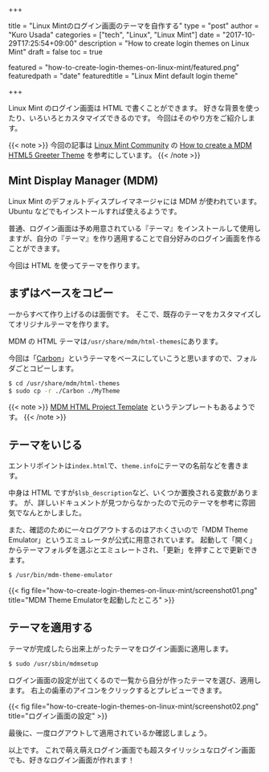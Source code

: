 +++

title       = "Linux Mintのログイン画面のテーマを自作する"
type        = "post"
author      = "Kuro Usada"
categories  = ["tech", "Linux", "Linux Mint"]
date        = "2017-10-29T17:25:54+09:00"
description = "How to create login themes on Linux Mint"
draft       = false
toc         = true

featured              = "how-to-create-login-themes-on-linux-mint/featured.png"
featuredpath          = "date"
featuredtitle         = "Linux Mint default login theme"

+++

Linux Mint のログイン画面は HTML で書くことができます。
好きな背景を使ったり、いろいろとカスタマイズできるのです。
今回はそのやり方をご紹介します。

<!--more-->

{{< note >}}
今回の記事は <a href="https://community.linuxmint.com/">Linux Mint Community</a> の <a href="https://community.linuxmint.com/tutorial/view/1336">How to create a MDM HTML5 Greeter Theme</a> を参考にしています。
{{< /note >}}

## Mint Display Manager (MDM)

Linux Mint のデフォルトディスプレイマネージャには MDM が使われています。
Ubuntu などでもインストールすれば使えるようです。

普通、ログイン画面は予め用意されている『テーマ』をインストールして使用しますが、自分の『テーマ』を作り適用することで自分好みのログイン画面を作ることができます。

今回は HTML を使ってテーマを作ります。

## まずはベースをコピー

一からすべて作り上げるのは面倒です。
そこで、既存のテーマをカスタマイズしてオリジナルテーマを作ります。

MDM の HTML テーマは`/usr/share/mdm/html-themes`にあります。

今回は「[Carbon](https://github.com/linuxmint/mint-mdm-themes/tree/master/mint-mdm-themes-html/usr/share/mdm/html-themes/Carbon)」というテーマをベースにしていこうと思いますので、フォルダごとコピーします。

```sh
$ cd /usr/share/mdm/html-themes
$ sudo cp -r ./Carbon ./MyTheme
```

{{< note >}}
<a href="https://github.com/chrislawlor/mdm-project-template">MDM HTML Project Template</a> というテンプレートもあるようです。
{{< /note >}}

## テーマをいじる

エントリポイントは`index.html`で、`theme.info`にテーマの名前などを書きます。

中身は HTML ですが`$lsb_description`など、いくつか置換される変数があります。
が、詳しいドキュメントが見つからなかったので元のテーマを参考に雰囲気でなんとかしました。

また、確認のために一々ログアウトするのはアホくさいので「MDM Theme Emulator」というエミュレータが公式に用意されています。
起動して「開く」からテーマフォルダを選ぶとエミュレートされ、「更新」を押すことで更新できます。

```sh
$ /usr/bin/mdm-theme-emulator
```

{{< fig file="how-to-create-login-themes-on-linux-mint/screenshot01.png" title="MDM Theme Emulatorを起動したところ" >}}

## テーマを適用する

テーマが完成したら出来上がったテーマをログイン画面に適用します。

```sh
$ sudo /usr/sbin/mdmsetup
```

ログイン画面の設定が出てくるので一覧から自分が作ったテーマを選び、適用します。
右上の歯車のアイコンをクリックするとプレビューできます。

{{< fig file="how-to-create-login-themes-on-linux-mint/screenshot02.png" title="ログイン画面の設定" >}}

最後に、一度ログアウトして適用されているか確認しましょう。

以上です。
これで萌え萌えログイン画面でも超スタイリッシュなログイン画面でも、好きなログイン画面が作れます！
